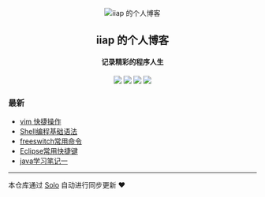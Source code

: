 <p align="center"><img alt="iiap 的个人博客" src="https://static.b3log.org/images/brand/solo-32.png"></p><h2 align="center">
iiap 的个人博客
</h2>

<h4 align="center">记录精彩的程序人生</h4>
<p align="center"><a title="iiap 的个人博客" target="_blank" href="https://github.com/iiap/solo-blog"><img src="https://img.shields.io/github/last-commit/iiap/solo-blog.svg?style=flat-square&color=FF9900"></a>
<a title="GitHub repo size in bytes" target="_blank" href="https://github.com/iiap/solo-blog"><img src="https://img.shields.io/github/repo-size/iiap/solo-blog.svg?style=flat-square"></a>
<a title="Solo Version" target="_blank" href="https://github.com/b3log/solo/releases"><img src="https://img.shields.io/badge/solo-3.6.4-f1e05a.svg?style=flat-square&color=blueviolet"></a>
<a title="Hits" target="_blank" href="https://github.com/b3log/hits"><img src="https://hits.b3log.org/iiap/solo-blog.svg"></a></p>

### 最新

* [vim 快捷操作](https://lizilake.com/articles/2019/09/14/1568397706194.html)
* [Shell编程基础语法](https://lizilake.com/articles/2019/09/14/1568397655319.html)
* [freeswitch常用命令](https://lizilake.com/articles/2019/09/14/1568397601584.html)
* [Eclipse常用快捷键](https://lizilake.com/articles/2019/09/14/1568397548409.html)
* [java学习笔记一](https://lizilake.com/articles/2019/09/14/1568397485304.html)



---

本仓库通过 [Solo](https://github.com/b3log/solo) 自动进行同步更新 ❤️ 
